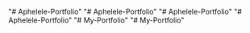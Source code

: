 "# Aphelele-Portfolio" 
"# Aphelele-Portfolio" 
"# Aphelele-Portfolio" 
"# Aphelele-Portfolio" 
"# My-Portfolio" 
"# My-Portfolio" 
